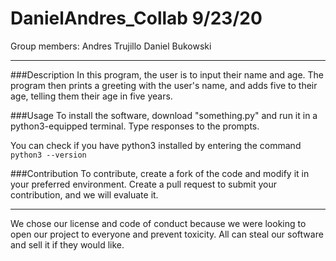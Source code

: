 # DanielAndres_Collab 9/23/20
Group members:
Andres Trujillo
Daniel Bukowski

---

###Description
In this program, the user is to input their name and age. The program then prints a greeting with the user's name, and adds five to their age, telling them their age in five years.

###Usage
To install the software, download "something.py" and run it in a python3-equipped terminal. Type responses to the prompts.

You can check if you have python3 installed by entering the command `python3 --version`

###Contribution
To contribute, create a fork of the code and modify it in your preferred environment. Create a pull request to submit your contribution, and we will evaluate it.



---



We chose our license and code of conduct because we were looking to open our project to everyone and prevent toxicity. All can steal our software and sell it if they would like.
